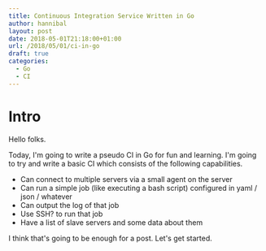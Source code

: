 ```yaml
---
title: Continuous Integration Service Written in Go
author: hannibal
layout: post
date: 2018-05-01T21:18:00+01:00
url: /2018/05/01/ci-in-go
draft: true
categories:
  - Go
  - CI
---
```


# Intro

Hello folks.

Today, I'm going to write a pseudo CI in Go for fun and learning. I'm going to try and write a basic CI which consists of the following capabilities.

* Can connect to multiple servers via a small agent on the server
* Can run a simple job (like executing a bash script) configured in yaml / json / whatever
* Can output the log of that job
* Use SSH? to run that job
* Have a list of slave servers and some data about them

I think that's going to be enough for a post. Let's get started.
